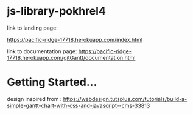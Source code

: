 # js-library-pokhrel4

link to landing page:

https://pacific-ridge-17718.herokuapp.com/index.html


link to documentation page:
https://pacific-ridge-17718.herokuapp.com/gitGantt/documentation.html


# Getting Started...

<head>
<script type = "text/javascript" src="./gitGantt/gitGantt.js" defer> </script>
<script type = "text/javascript" src="./examples/index.js" defer> </script>
</head>











design inspired from : https://webdesign.tutsplus.com/tutorials/build-a-simple-gantt-chart-with-css-and-javascript--cms-33813
